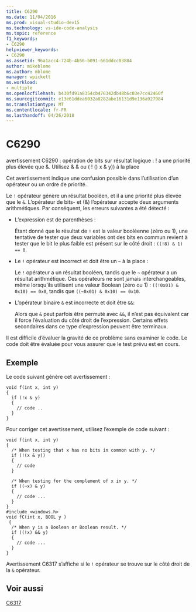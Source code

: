 ```yaml
---
title: C6290
ms.date: 11/04/2016
ms.prod: visual-studio-dev15
ms.technology: vs-ide-code-analysis
ms.topic: reference
f1_keywords:
- C6290
helpviewer_keywords:
- C6290
ms.assetid: 96a1acc4-724b-4b56-b091-661ddcc03884
author: mikeblome
ms.author: mblome
manager: wpickett
ms.workload:
- multiple
ms.openlocfilehash: b430fd91a8354cb476342db48b6c03e7cc42460f
ms.sourcegitcommit: e13e61ddea6032a8282abe16131d9e136a927984
ms.translationtype: MT
ms.contentlocale: fr-FR
ms.lasthandoff: 04/26/2018
---
```

# <a name="c6290"></a>C6290
avertissement C6290 : opération de bits sur résultat logique : ! a une priorité plus élevée que &. Utilisez & & ou ( ! () x & y)) à la place

 Cet avertissement indique une confusion possible dans l’utilisation d’un opérateur ou un ordre de priorité.

 Le `!` opérateur génère un résultat booléen, et il a une priorité plus élevée que le `&`. L’opérateur de bits- et (&) l’opérateur accepte deux arguments arithmétiques. Par conséquent, les erreurs suivantes a été détecté :

-   L’expression est de parenthèses :

     Étant donné que le résultat de `!` est la valeur booléenne (zéro ou 1), une tentative de tester que deux variables ont des bits en commun revient à tester que le bit le plus faible est présent sur le côté droit : `((!8) & 1) == 0`.

-   Le `!` opérateur est incorrect et doit être un `~` à la place :

     Le `!` opérateur a un résultat booléen, tandis que le `~` opérateur a un résultat arithmétique. Ces opérateurs ne sont jamais interchangeables, même lorsqu’ils utilisent une valeur Boolean (zéro ou 1) : `((!0x01) & 0x10) == 0x0`, tandis que `((~0x01) & 0x10) == 0x10`.

-   L’opérateur binaire `&` est incorrecte et doit être `&&`:

     Alors que `&` peut parfois être permuté avec `&&`, il n’est pas équivalent car il force l’évaluation du côté droit de l’expression. Certains effets secondaires dans ce type d’expression peuvent être terminaux.

 Il est difficile d’évaluer la gravité de ce problème sans examiner le code. Le code doit être évaluée pour vous assurer que le test prévu est en cours.

## <a name="example"></a>Exemple
 Le code suivant génère cet avertissement :

```
void f(int x, int y)
{
  if (!x & y)
  {
    // code ..
  }
}
```

 Pour corriger cet avertissement, utilisez l’exemple de code suivant :

```
void f(int x, int y)
{
  /* When testing that x has no bits in common with y. */
  if (!(x & y))
  {
    // code
  }

  /* When testing for the complement of x in y. */
  if ((~x) & y)
  {
    // code ...
  }
}
#include <windows.h>
void fC(int x, BOOL y )
 {
  /* When y is a Boolean or Boolean result. */
  if ((!x) && y)
  {
    // code ...
  }
}
```

 Avertissement C6317 s’affiche si le `!` opérateur se trouve sur le côté droit de la `&` opérateur.

## <a name="see-also"></a>Voir aussi
 [C6317](../code-quality/c6317.md)